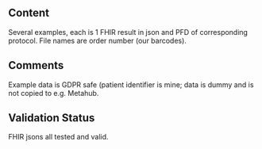 ## Content

Several examples, each is 1 FHIR result in json and PFD of corresponding protocol.  File names are order number (our barcodes).

## Comments

Example data is GDPR safe (patient identifier is mine; data is dummy and is not copied to e.g. Metahub.


## Validation Status

FHIR jsons all tested and valid.
